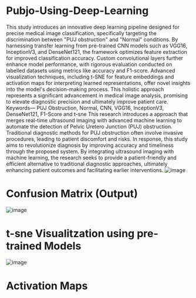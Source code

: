 # Pubjo-Using-Deep-Learning
This study introduces an innovative deep learning pipeline designed for precise medical image classification, specifically targeting the discrimination between "PUJ obstruction" and "Normal" conditions. By harnessing transfer learning from pre-trained CNN models such as VGG16, InceptionV3, and DenseNet121, the framework optimizes feature extraction for improved classification accuracy. Custom convolutional layers further enhance model performance, with rigorous evaluation conducted on labelled datasets using metrics like accuracy and F1-score. Advanced visualization techniques, including t-SNE for feature embeddings and activation maps for interpreting learned representations, offer novel insights into the model's decision-making process. This holistic approach represents a significant advancement in medical image analysis, promising to elevate diagnostic precision and ultimately improve patient care.
Keywords— PUJ Obstruction, Normal, CNN, VGG16, InceptionV3, DenseNet121, F1-Score and t-sne
This research introduces a approach that merges real-time ultrasound imaging with advanced machine learning to automate the detection of Pelvic Uretero Junction (PUJ) obstruction. Traditional diagnostic methods for PUJ obstruction often involve invasive procedures, leading to patient discomfort and risks. In response, this study aims to revolutionize diagnosis by improving accuracy and timeliness through the proposed system. By integrating ultrasound imaging with machine learning, the research seeks to provide a patient-friendly and efficient alternative to traditional diagnostic approaches, ultimately enhancing patient outcomes and facilitating earlier interventions.
 ![image](https://github.com/aliazam1291/Pubjo-Using-Deep-Learning/assets/71867983/f3be2b70-0c6f-4c72-ae9c-023d4c33660f)
 

 # Confusion Matrix (Output)

![image](https://github.com/aliazam1291/Pubjo-Using-Deep-Learning/assets/71867983/61af6280-2178-402d-89b4-17b14975346c)
 
 # t-sne Visualitzation using pre-trained Models
 
![image](https://github.com/aliazam1291/Pubjo-Using-Deep-Learning/assets/71867983/277c7ae2-d765-406a-bfaf-5a267854560a)
 
 # Activation Maps

